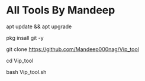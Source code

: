 # All Tools By Mandeep

apt update && apt upgrade

pkg insall git -y

git clone https://github.com/Mandeep000nag/Vip_tool

cd Vip_tool

bash Vip_tool.sh

